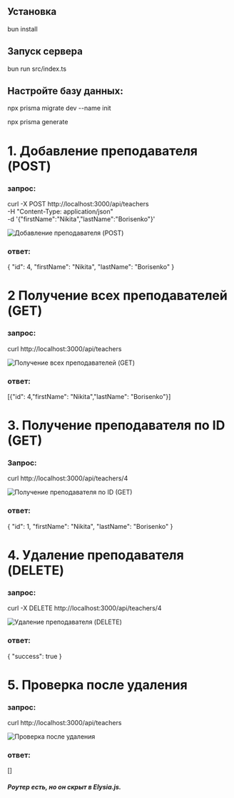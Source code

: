 ## Установка
bun install
## Запуск сервера 
bun run src/index.ts
## Настройте базу данных:

npx prisma migrate dev --name init

npx prisma generate

# 1. Добавление преподавателя (POST)
### запрос:
curl -X POST http://localhost:3000/api/teachers \
  -H "Content-Type: application/json" \
  -d '{"firstName":"Nikita","lastName":"Borisenko"}'

  ![Добавление преподавателя (POST)](image_2025-05-31_01-21-30.png)

  ### ответ:
  {
  "id": 4,
  "firstName": "Nikita",
  "lastName": "Borisenko"
}

# 2 Получение всех преподавателей (GET)
### запрос: 
curl http://localhost:3000/api/teachers


![Получение всех преподавателей (GET)](photo_2025-05-31_01-22-11.jpg)

### ответ:

[{"id": 4,"firstName": "Nikita","lastName": "Borisenko"}]

# 3. Получение преподавателя по ID (GET)
### Запрос:
curl http://localhost:3000/api/teachers/4

![Получение преподавателя по ID (GET)](photo_2025-05-31_01-22-26.jpg)


### ответ: 

{
  "id": 1,
  "firstName": "Nikita",
  "lastName": "Borisenko"
}


# 4. Удаление преподавателя (DELETE)
### запрос: 
curl -X DELETE http://localhost:3000/api/teachers/4

![Удаление преподавателя (DELETE)](photo_2025-05-31_01-22-36.jpg)

### ответ:
{
  "success": true
}


# 5. Проверка после удаления
### запрос:

curl http://localhost:3000/api/teachers

![Проверка после удаления](photo_2025-05-31_01-22-44.jpg)

### ответ:
[]



#### *Роутер есть, но он скрыт в Elysia.js.*
